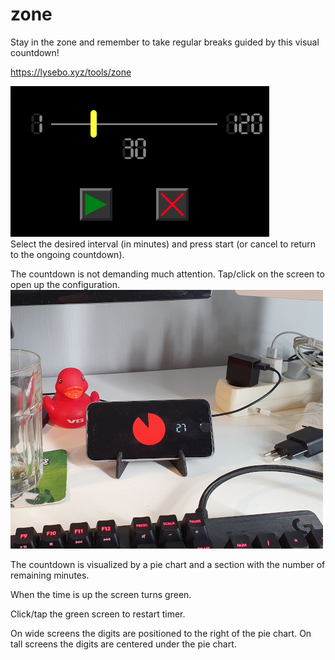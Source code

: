 # zone

Stay in the zone and remember to take regular breaks guided by this visual countdown!

https://lysebo.xyz/tools/zone

![config](conf.png)  
Select the desired interval (in minutes) and press start (or cancel to return to the ongoing countdown).

The countdown is not demanding much attention. Tap/click on the screen to open up the configuration.  
![usage](usage.jpg)  

The countdown is visualized by a pie chart and a section with the number of remaining minutes.

When the time is up the screen turns green.

Click/tap the green screen to restart timer.

On wide screens the digits are positioned to the right of the pie chart. On tall screens the digits are centered under the pie chart.
